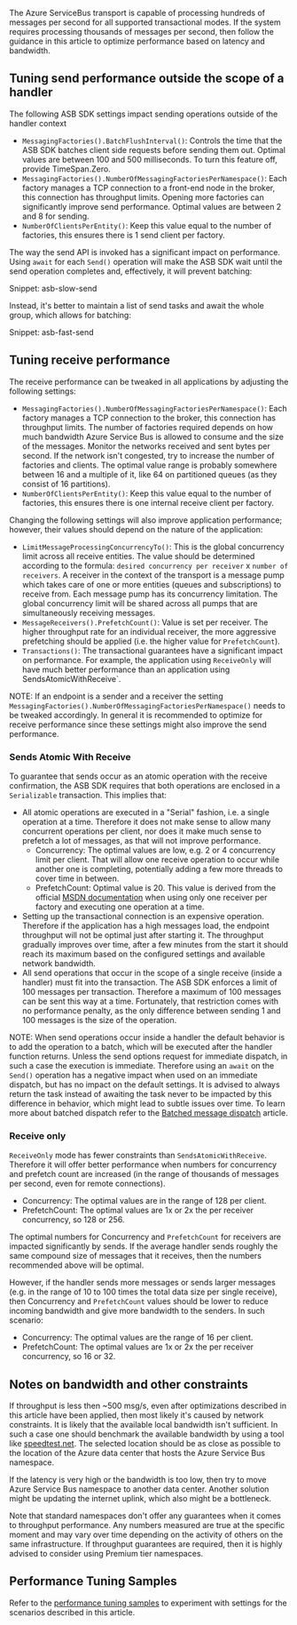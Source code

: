 The Azure ServiceBus transport is capable of processing hundreds of messages per second for all supported transactional modes. If the system requires processing thousands of messages per second, then follow the guidance in this article to optimize performance based on latency and bandwidth.


## Tuning send performance outside the scope of a handler

The following ASB SDK settings impact sending operations outside of the handler context

  * `MessagingFactories().BatchFlushInterval()`: Controls the time that the ASB SDK batches client side requests before sending them out. Optimal values are between 100 and 500 milliseconds. To turn this feature off, provide TimeSpan.Zero.
  * `MessagingFactories().NumberOfMessagingFactoriesPerNamespace()`: Each factory manages a TCP connection to a front-end node in the broker, this connection has throughput limits. Opening more factories can significantly improve send performance. Optimal values are between 2 and 8 for sending.
  * `NumberOfClientsPerEntity()`: Keep this value equal to the number of factories, this ensures there is 1 send client per factory.

The way the send API is invoked has a significant impact on performance. Using `await` for each `Send()` operation will make the ASB SDK wait until the send operation completes and, effectively, it will prevent batching:

Snippet: asb-slow-send

Instead, it's better to maintain a list of send tasks and await the whole group, which allows for batching:

Snippet: asb-fast-send


## Tuning receive performance

The receive performance can be tweaked in all applications by adjusting the following settings:

  * `MessagingFactories().NumberOfMessagingFactoriesPerNamespace()`: Each factory manages a TCP connection to the broker, this connection has throughput limits. The number of factories required depends on how much bandwidth Azure Service Bus is allowed to consume and the size of the messages. Monitor the networks received and sent bytes per second. If the network isn't congested, try to increase the number of factories and clients. The optimal value range is probably somewhere between 16 and a multiple of it, like 64 on partitioned queues (as they consist of 16 partitions).
  * `NumberOfClientsPerEntity()`: Keep this value equal to the number of factories, this ensures there is one internal receive client per factory.

Changing the following settings will also improve application performance; however, their values should depend on the nature of the application:

  * `LimitMessageProcessingConcurrencyTo()`: This is the global concurrency limit across all receive entities. The value should be determined according to the formula: `desired concurrency per receiver` x `number of receivers`. A receiver in the context of the transport is a message pump which takes care of one or more entities (queues and subscriptions) to receive from. Each message pump has its concurrency limitation. The global concurrency limit will be shared across all pumps that are simultaneously receiving messages.
  * `MessageReceivers().PrefetchCount()`: Value is set per receiver. The higher throughput rate for an individual receiver, the more aggressive prefetching should be applied (i.e. the higher value for `PrefetchCount`).
  * `Transactions()`: The transactional guarantees have a significant impact on performance. For example, the application using `ReceiveOnly` will have much better performance than an application using SendsAtomicWithReceive`.

NOTE: If an endpoint is a sender and a receiver the setting `MessagingFactories().NumberOfMessagingFactoriesPerNamespace()` needs to be tweaked accordingly. In general it is recommended to optimize for receive performance since these settings might also improve the send performance.

### Sends Atomic With Receive

To guarantee that sends occur as an atomic operation with the receive confirmation, the ASB SDK requires that both operations are enclosed in a `Serializable` transaction. This implies that:

  * All atomic operations are executed in a "Serial" fashion, i.e. a single operation at a time. Therefore it does not make sense to allow many concurrent operations per client, nor does it make much sense to prefetch a lot of messages, as that will not improve performance.
    * Concurrency: The optimal values are low, e.g. 2 or 4 concurrency limit per client. That will allow one receive operation to occur while another one is completing, potentially adding a few more threads to cover time in between.
    * PrefetchCount: Optimal value is 20. This value is derived from the official [MSDN documentation](https://docs.microsoft.com/en-us/azure/service-bus-messaging/service-bus-performance-improvements) when using only one receiver per factory and executing one operation at a time. 
  * Setting up the transactional connection is an expensive operation. Therefore if the application has a high messages load, the endpoint throughput will not be optimal just after starting it. The throughput gradually improves over time, after a few minutes from the start it should reach its maximum based on the configured settings and available network bandwidth.
  * All send operations that occur in the scope of a single receive (inside a handler) must fit into the transaction. The ASB SDK enforces a limit of 100 messages per transaction. Therefore a maximum of 100 messages can be sent this way at a time. Fortunately, that restriction comes with no performance penalty, as the only difference between sending 1 and 100 messages is the size of the operation.

NOTE: When send operations occur inside a handler the default behavior is to add the operation to a batch, which will be executed after the handler function returns. Unless the send options request for immediate dispatch, in such a case the execution is immediate. Therefore using an `await` on the `Send()` operation has a negative impact when used on an immediate dispatch, but has no impact on the default settings. It is advised to always return the task instead of awaiting the task never to be impacted by this difference in behavior, which might lead to subtle issues over time. To learn more about batched dispatch refer to the [Batched message dispatch](/nservicebus/messaging/batched-dispatch.md) article.


### Receive only

`ReceiveOnly` mode has fewer constraints than `SendsAtomicWithReceive`. Therefore it will offer better performance when numbers for concurrency and prefetch count are increased (in the range of thousands of messages per second, even for remote connections).

  * Concurrency: The optimal values are in the range of 128 per client.
  * PrefetchCount: The optimal values are 1x or 2x the per receiver concurrency, so 128 or 256.

The optimal numbers for Concurrency and `PrefetchCount` for receivers are impacted significantly by sends. If the average handler sends roughly the same compound size of messages that it receives, then the numbers recommended above will be optimal. 

However, if the handler sends more messages or sends larger messages (e.g. in the range of 10 to 100 times the total data size per single receive), then Concurrency and `PrefetchCount` values should be lower to reduce incoming bandwidth and give more bandwidth to the senders. In such scenario:

  * Concurrency: The optimal values are the range of 16 per client.
  * PrefetchCount: The optimal values are 1x or 2x the per receiver concurrency, so 16 or 32.


## Notes on bandwidth and other constraints

If throughput is less then ~500 msg/s, even after optimizations described in this article have been applied, then most likely it's caused by network constraints. It is likely that the available local bandwidth isn't sufficient. In such a case one should benchmark the available bandwidth by using a tool like [speedtest.net](https://www.speedtest.net/). The selected location should be as close as possible to the location of the Azure data center that hosts the Azure Service Bus namespace.

If the latency is very high or the bandwidth is too low, then try to move Azure Service Bus namespace to another data center. Another solution might be updating the internet uplink, which also might be a bottleneck.

Note that standard namespaces don't offer any guarantees when it comes to throughput performance. Any numbers measured are true at the specific moment and may vary over time depending on the activity of others on the same infrastructure. If throughput guarantees are required, then it is highly advised to consider using Premium tier namespaces.


## Performance Tuning Samples

Refer to the [performance tuning samples](/samples/azure/performance-tuning-asb/) to experiment with settings for the scenarios described in this article.